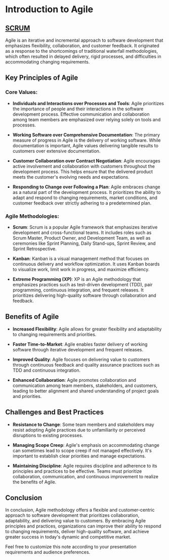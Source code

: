 # Introduction to Agile

## [SCRUM](scrum.md)

Agile is an iterative and incremental approach to software development that emphasizes flexibility, collaboration, and customer feedback. It originated as a response to the shortcomings of traditional waterfall methodologies, which often resulted in delayed delivery, rigid processes, and difficulties in accommodating changing requirements.

## Key Principles of Agile

### Core Values:

- **Individuals and Interactions over Processes and Tools**: Agile prioritizes the importance of people and their interactions in the software development process. Effective communication and collaboration among team members are emphasized over relying solely on tools and processes.

- **Working Software over Comprehensive Documentation**: The primary measure of progress in Agile is the delivery of working software. While documentation is important, Agile values delivering tangible results to customers over extensive documentation.

- **Customer Collaboration over Contract Negotiation**: Agile encourages active involvement and collaboration with customers throughout the development process. This helps ensure that the delivered product meets the customer's evolving needs and expectations.

- **Responding to Change over Following a Plan**: Agile embraces change as a natural part of the development process. It prioritizes the ability to adapt and respond to changing requirements, market conditions, and customer feedback over strictly adhering to a predetermined plan.

### Agile Methodologies:

- **Scrum**: Scrum is a popular Agile framework that emphasizes iterative development and cross-functional teams. It includes roles such as Scrum Master, Product Owner, and Development Team, as well as ceremonies like Sprint Planning, Daily Stand-ups, Sprint Review, and Sprint Retrospective.

- **Kanban**: Kanban is a visual management method that focuses on continuous delivery and workflow optimization. It uses Kanban boards to visualize work, limit work in progress, and maximize efficiency.

- **Extreme Programming (XP)**: XP is an Agile methodology that emphasizes practices such as test-driven development (TDD), pair programming, continuous integration, and frequent releases. It prioritizes delivering high-quality software through collaboration and feedback.

## Benefits of Agile

- **Increased Flexibility**: Agile allows for greater flexibility and adaptability to changing requirements and priorities.

- **Faster Time-to-Market**: Agile enables faster delivery of working software through iterative development and frequent releases.

- **Improved Quality**: Agile focuses on delivering value to customers through continuous feedback and quality assurance practices such as TDD and continuous integration.

- **Enhanced Collaboration**: Agile promotes collaboration and communication among team members, stakeholders, and customers, leading to better alignment and shared understanding of project goals and priorities.

## Challenges and Best Practices

- **Resistance to Change**: Some team members and stakeholders may resist adopting Agile practices due to unfamiliarity or perceived disruptions to existing processes.

- **Managing Scope Creep**: Agile's emphasis on accommodating change can sometimes lead to scope creep if not managed effectively. It's important to establish clear priorities and manage expectations.

- **Maintaining Discipline**: Agile requires discipline and adherence to its principles and practices to be effective. Teams must prioritize collaboration, communication, and continuous improvement to realize the benefits of Agile.

## Conclusion

In conclusion, Agile methodology offers a flexible and customer-centric approach to software development that prioritizes collaboration, adaptability, and delivering value to customers. By embracing Agile principles and practices, organizations can improve their ability to respond to changing requirements, deliver high-quality software, and achieve greater success in today's dynamic and competitive market.

Feel free to customize this note according to your presentation requirements and audience preferences.
